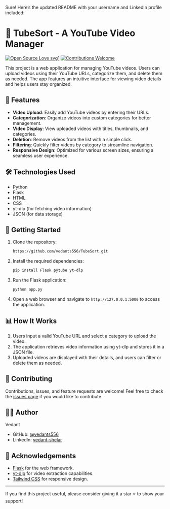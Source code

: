 Sure! Here’s the updated README with your username and LinkedIn profile included:

# 🎥 TubeSort - A YouTube Video Manager

[![Open Source Love svg1](https://badges.frapsoft.com/os/v1/open-source.svg?v=103)](#)
[![Contributions Welcome](https://img.shields.io/badge/contributions-welcome-brightgreen.svg?style=flat&label=Contributions&colorA=red&colorB=black)](#)

This project is a web application for managing YouTube videos. Users can upload videos using their YouTube URLs, categorize them, and delete them as needed. The app features an intuitive interface for viewing video details and helps users stay organized.

## 🌟 Features

- **Video Upload**: Easily add YouTube videos by entering their URLs.
- **Categorization**: Organize videos into custom categories for better management.
- **Video Display**: View uploaded videos with titles, thumbnails, and categories.
- **Deletion**: Remove videos from the list with a simple click.
- **Filtering**: Quickly filter videos by category to streamline navigation.
- **Responsive Design**: Optimized for various screen sizes, ensuring a seamless user experience.

## 🛠️ Technologies Used

- Python
- Flask
- HTML
- CSS
- yt-dlp (for fetching video information)
- JSON (for data storage)

## 🚀 Getting Started

1. Clone the repository:
   ```bash
   https://github.com/vedants556/TubeSort.git
   ```

2. Install the required dependencies:
   ```bash
   pip install Flask pytube yt-dlp
   ```

3. Run the Flask application:
   ```bash
   python app.py
   ```

4. Open a web browser and navigate to `http://127.0.0.1:5000` to access the application.

## 📊 How It Works

1. Users input a valid YouTube URL and select a category to upload the video.
2. The application retrieves video information using yt-dlp and stores it in a JSON file.
3. Uploaded videos are displayed with their details, and users can filter or delete them as needed.

## 🤝 Contributing

Contributions, issues, and feature requests are welcome! Feel free to check the [issues page](#) if you would like to contribute.

 
## 👨‍💻 Author

Vedant  
- GitHub: [@vedants556](https://github.com/vedants556)  
- LinkedIn: [vedant-shelar](https://www.linkedin.com/in/vedant-shelar-41923724b)

## 🙏 Acknowledgements

- [Flask](https://flask.palletsprojects.com/) for the web framework.
- [yt-dlp](https://github.com/yt-dlp/yt-dlp) for video extraction capabilities.
- [Tailwind CSS](https://tailwindcss.com/) for responsive design.

---

If you find this project useful, please consider giving it a star ⭐️ to show your support!
